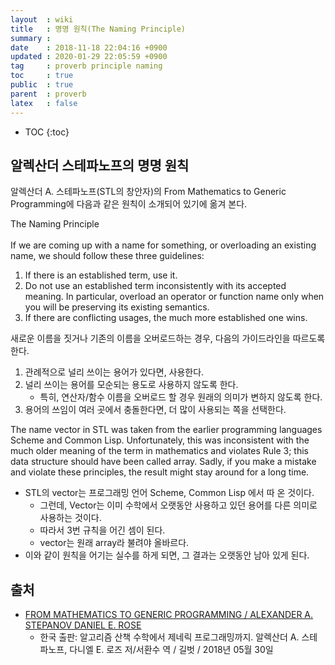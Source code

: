 ```yaml
---
layout  : wiki
title   : 명명 원칙(The Naming Principle)
summary : 
date    : 2018-11-18 22:04:16 +0900
updated : 2020-01-29 22:05:59 +0900
tag     : proverb principle naming
toc     : true
public  : true
parent  : proverb
latex   : false
---
```

* TOC
{:toc}

## 알렉산더 스테파노프의 명명 원칙

알렉산더 A. 스테파노프(STL의 창안자)의 From Mathematics to Generic Programming에 다음과 같은 원칙이 소개되어 있기에 옮겨 본다.

>
The Naming Principle  
<br/>
If we are coming up with a name for something, or overloading an existing name, we should follow these three guidelines:

>
1. If there is an established term, use it.
2. Do not use an established term inconsistently with its accepted meaning. In particular, overload an operator or function name only when you will be preserving its existing semantics.
3. If there are conflicting usages, the much more established one wins.

새로운 이름을 짓거나 기존의 이름을 오버로드하는 경우, 다음의 가이드라인을 따르도록 한다.

1. 관례적으로 널리 쓰이는 용어가 있다면, 사용한다.
2. 널리 쓰이는 용어를 모순되는 용도로 사용하지 않도록 한다.
    * 특히, 연산자/함수 이름을 오버로드 할 경우 원래의 의미가 변하지 않도록 한다.
3. 용어의 쓰임이 여러 곳에서 충돌한다면, 더 많이 사용되는 쪽을 선택한다.

>
The name vector in STL was taken from the earlier programming languages Scheme and Common Lisp. Unfortunately, this was inconsistent with the much older meaning of the term in mathematics and violates Rule 3; this data structure should have been called array. Sadly, if you make a mistake and violate these principles, the result might stay around for a long time.

* STL의 vector는 프로그래밍 언어 Scheme, Common Lisp 에서 따 온 것이다.
    * 그런데, Vector는 이미 수학에서 오랫동안 사용하고 있던 용어를 다른 의미로 사용하는 것이다.
    * 따라서 3번 규칙을 어긴 셈이 된다.
    * vector는 원래 array라 불려야 올바르다.
* 이와 같이 원칙을 어기는 실수를 하게 되면, 그 결과는 오랫동안 남아 있게 된다.


## 출처

* [FROM MATHEMATICS TO GENERIC PROGRAMMING / ALEXANDER A. STEPANOV DANIEL E. ROSE](http://www.fm2gp.com/ )
    * 한국 출판: 알고리즘 산책 수학에서 제네릭 프로그래밍까지. 알렉산더 A. 스테파노프, 다니엘 E. 로즈 저/서환수 역 / 길벗 / 2018년 05월 30일

